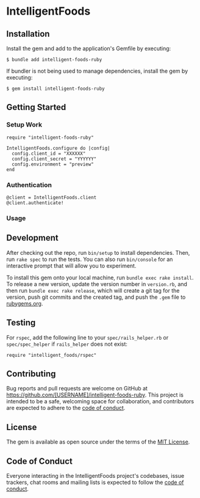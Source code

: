 # IntelligentFoods

## Installation

Install the gem and add to the application's Gemfile by executing:

    $ bundle add intelligent-foods-ruby

If bundler is not being used to manage dependencies, install the gem by
executing:

    $ gem install intelligent-foods-ruby

## Getting Started

### Setup Work

```
require "intelligent-foods-ruby"

IntelligentFoods.configure do |config|
  config.client_id = "XXXXXX"
  config.client_secret = "YYYYYY"
  config.environment = "preview"
end
```

### Authentication

```
@client = IntelligentFoods.client
@client.authenticate!
```

### Usage

## Development

After checking out the repo, run `bin/setup` to install dependencies. Then, run
`rake spec` to run the tests. You can also run `bin/console` for an interactive
prompt that will allow you to experiment.

To install this gem onto your local machine, run `bundle exec rake install`. To
release a new version, update the version number in `version.rb`, and then run
`bundle exec rake release`, which will create a git tag for the version, push
git commits and the created tag, and push the `.gem` file to
[rubygems.org](https://rubygems.org).

## Testing

For `rspec`, add the following line to your `spec/rails_helper.rb` or
`spec/spec_helper` if `rails_helper` does not exist:

```
require "intelligent_foods/rspec"
```

## Contributing

Bug reports and pull requests are welcome on GitHub at
https://github.com/[USERNAME]/intelligent-foods-ruby. This project is intended
to be a safe, welcoming space for collaboration, and contributors are expected
to adhere to the [code of conduct](https://github.com/[USERNAME]/intelligent-foods-ruby/blob/main/CODE_OF_CONDUCT.md).

## License

The gem is available as open source under the terms of the [MIT License](https://opensource.org/licenses/MIT).

## Code of Conduct

Everyone interacting in the IntelligentFoods project's codebases, issue
trackers, chat rooms and mailing lists is expected to follow the [code of conduct](https://github.com/[USERNAME]/intelligent-foods-ruby/blob/main/CODE_OF_CONDUCT.md).
